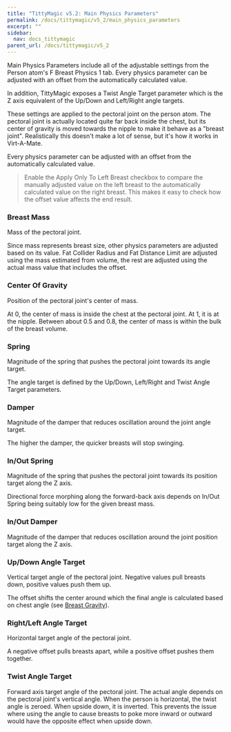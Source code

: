 ```yaml
---
title: "TittyMagic v5.2: Main Physics Parameters"
permalink: /docs/tittymagic/v5_2/main_physics_parameters
excerpt: ""
sidebar:
  nav: docs_tittymagic
parent_url: /docs/tittymagic/v5_2
---
```


Main Physics Parameters include all of the adjustable settings from the Person atom's F Breast Physics 1 tab. Every physics parameter can be adjusted with an offset from the automatically calculated value.

In addition, TittyMagic exposes a Twist Angle Target parameter which is the Z axis equivalent of the Up/Down and Left/Right angle targets.

These settings are applied to the pectoral joint on the person atom. The pectoral joint is actually located quite far back inside the chest, but its center of gravity is moved towards the nipple to make it behave as a "breast joint". Realistically this doesn't make a lot of sense, but it's how it works in Virt-A-Mate.

Every physics parameter can be adjusted with an offset from the automatically calculated value.

> Enable the Apply Only To Left Breast checkbox to compare the manually adjusted value on the left breast to the automatically calculated value on the right breast. This makes it easy to check how the offset value affects the end result.

### Breast Mass

Mass of the pectoral joint.

Since mass represents breast size, other physics parameters are adjusted based on its value. Fat Collider Radius and Fat Distance Limit are adjusted using the mass estimated from volume, the rest are adjusted using the actual mass value that includes the offset.

### Center Of Gravity

Position of the pectoral joint's center of mass.

At 0, the center of mass is inside the chest at the pectoral joint. At 1, it is at the nipple. Between about 0.5 and 0.8, the center of mass is within the bulk of the breast volume.

### Spring

Magnitude of the spring that pushes the pectoral joint towards its angle target.

The angle target is defined by the Up/Down, Left/Right and Twist Angle Target parameters.

### Damper

Magnitude of the damper that reduces oscillation around the joint angle target.

The higher the damper, the quicker breasts will stop swinging.

### In/Out Spring

Magnitude of the spring that pushes the pectoral joint towards its position target along the Z axis.

Directional force morphing along the forward-back axis depends on In/Out Spring being suitably low for the given breast mass.

### In/Out Damper

Magnitude of the damper that reduces oscillation around the joint position target along the Z axis.

### Up/Down Angle Target

Vertical target angle of the pectoral joint. Negative values pull breasts down, positive values push them up.

The offset shifts the center around which the final angle is calculated based on chest angle (see [Breast Gravity](/docs/tittymagic/v5_2/breast_gravity)).

### Right/Left Angle Target

Horizontal target angle of the pectoral joint.

A negative offset pulls breasts apart, while a positive offset pushes them together.

### Twist Angle Target

Forward axis target angle of the pectoral joint. The actual angle depends on the pectoral joint's vertical angle. When the person is horizontal, the twist angle is zeroed. When upside down, it is inverted. This prevents the issue where using the angle to cause breasts to poke more inward or outward would have the opposite effect when upside down.
